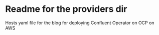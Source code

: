 # Readme for the providers dir
Hosts yaml file for the blog for deploying Confluent Operator on OCP on AWS
